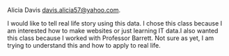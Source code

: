 Alicia Davis
davis.alicia57@yahoo.com.

I would like to tell real life story using this data.
I chose this class because I am interested how to make websites or just learning IT data.I also wanted this class because I worked with Professor Barrett.
Not sure as yet, I am trying to understand this and how to apply to real life.
